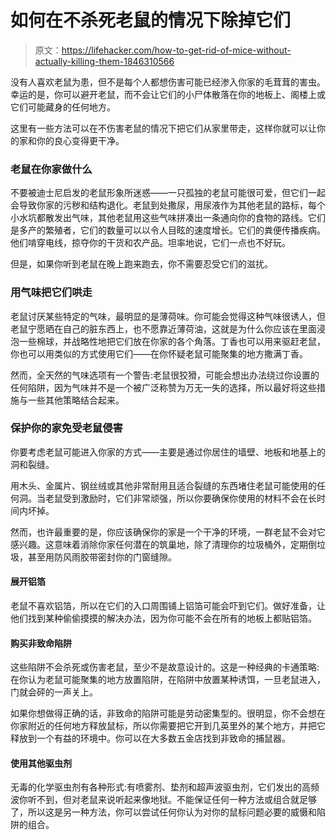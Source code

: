 # 如何在不杀死老鼠的情况下除掉它们

> 原文：<https://lifehacker.com/how-to-get-rid-of-mice-without-actually-killing-them-1846310566>

没有人喜欢老鼠为患，但不是每个人都想伤害可能已经渗入你家的毛茸茸的害虫。幸运的是，你可以避开老鼠，而不会让它们的小尸体散落在你的地板上、阁楼上或它们可能藏身的任何地方。



这里有一些方法可以在不伤害老鼠的情况下把它们从家里带走，这样你就可以让你的家和你的良心变得更干净。

### 老鼠在你家做什么

不要被迪士尼启发的老鼠形象所迷惑——一只孤独的老鼠可能很可爱，但它们一起会导致你家的污秽和结构退化。老鼠到处撒尿，用尿液作为其他老鼠的路标，每个小水坑都散发出气味，其他老鼠用这些气味拼凑出一条通向你的食物的路线。它们是多产的繁殖者，它们的数量可以以令人目眩的速度增长。它们的粪便传播疾病。他们啃穿电线，掠夺你的干货和农产品。坦率地说，它们一点也不好玩。

但是，如果你听到老鼠在晚上跑来跑去，你不需要忍受它们的滋扰。

### 用气味把它们哄走

老鼠讨厌某些特定的气味，最明显的是薄荷味。你可能会觉得这种气味很诱人，但老鼠宁愿晒在自己的脏东西上，也不愿靠近薄荷油，这就是为什么你应该在里面浸泡一些棉球，并战略性地把它们放在你家的各个角落。丁香也可以用来驱赶老鼠，你也可以用类似的方式使用它们——在你怀疑老鼠可能聚集的地方撒满丁香。

然而，全天然的气味选项有一个警告:老鼠很狡猾，可能会想出办法绕过你设置的任何陷阱，因为气味并不是一个被广泛称赞为万无一失的选择，所以最好将这些措施与一些其他策略结合起来。

### 保护你的家免受老鼠侵害

你要考虑老鼠可能进入你家的方式——主要是通过你居住的墙壁、地板和地基上的洞和裂缝。

用木头、金属片、钢丝绒或其他非常耐用且适合裂缝的东西堵住老鼠可能使用的任何洞。当老鼠受到激励时，它们非常顽强，所以你要确保你使用的材料不会在长时间内坏掉。

然而，也许最重要的是，你应该确保你的家是一个干净的环境，一群老鼠不会对它感兴趣。这意味着消除你家任何潜在的筑巢地，除了清理你的垃圾桶外，定期倒垃圾，甚至用防风雨胶带密封你的门窗缝隙。

#### 展开铝箔

老鼠不喜欢铝箔，所以在它们的入口周围铺上铝箔可能会吓到它们。做好准备，让他们找到某种偷偷摸摸的解决办法，因为你可能不会在所有的地板上都贴铝箔。

#### 购买非致命陷阱

这些陷阱不会杀死或伤害老鼠，至少不是故意设计的。这是一种经典的卡通策略:在你认为老鼠可能聚集的地方放置陷阱，在陷阱中放置某种诱饵，一旦老鼠进入，门就会砰的一声关上。

如果你想做得正确的话，非致命的陷阱可能是劳动密集型的。很明显，你不会想在你家附近的任何地方释放鼠标，所以你需要把它开到几英里外的某个地方，并把它释放到一个有益的环境中。你可以在大多数五金店找到非致命的捕鼠器。

#### 使用其他驱虫剂

无毒的化学驱虫剂有各种形式:有喷雾剂、垫剂和超声波驱虫剂，它们发出的高频波你听不到，但对老鼠来说听起来像地狱。不能保证任何一种方法或组合就足够了，所以这是另一种方法，你可以尝试任何你认为对你的鼠标问题必要的威慑和陷阱的组合。